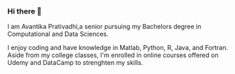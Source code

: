 ### Hi there 👋

I am Avantika Prativadhi,a senior pursuing my Bachelors degree in Computational and Data Sciences. 

I enjoy coding and have knowledge in Matlab, Python, R, Java, and Fortran. Aside from my college classes, I'm enrolled in online courses offered on Udemy and DataCamp to strenghten my skills. 



<!--
**aprativ/aprativ** is a ✨ _special_ ✨ repository because its `README.md` (this file) appears on your GitHub profile.

Here are some ideas to get you started:

- 🔭 I’m currently working on ...
- 🌱 I’m currently learning ...
- 👯 I’m looking to collaborate on ...
- 🤔 I’m looking for help with ...
- 💬 Ask me about ...
- 📫 How to reach me: ...
- 😄 Pronouns: ...
- ⚡ Fun fact: ...
-->
